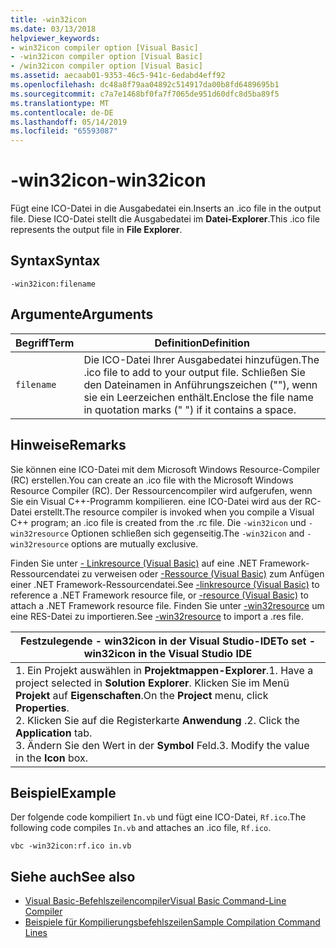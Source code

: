 ```yaml
---
title: -win32icon
ms.date: 03/13/2018
helpviewer_keywords:
- win32icon compiler option [Visual Basic]
- -win32icon compiler option [Visual Basic]
- /win32icon compiler option [Visual Basic]
ms.assetid: aecaab01-9353-46c5-941c-6edabd4eff92
ms.openlocfilehash: dc48a8f79aa04892c514917da00b8fd6489695b1
ms.sourcegitcommit: c7a7e1468bf0fa7f7065de951d60dfc8d5ba89f5
ms.translationtype: MT
ms.contentlocale: de-DE
ms.lasthandoff: 05/14/2019
ms.locfileid: "65593087"
---
```

# <a name="-win32icon"></a><span data-ttu-id="0a526-102">-win32icon</span><span class="sxs-lookup"><span data-stu-id="0a526-102">-win32icon</span></span>
<span data-ttu-id="0a526-103">Fügt eine ICO-Datei in die Ausgabedatei ein.</span><span class="sxs-lookup"><span data-stu-id="0a526-103">Inserts an .ico file in the output file.</span></span> <span data-ttu-id="0a526-104">Diese ICO-Datei stellt die Ausgabedatei im **Datei-Explorer**.</span><span class="sxs-lookup"><span data-stu-id="0a526-104">This .ico file represents the output file in **File Explorer**.</span></span>  
  
## <a name="syntax"></a><span data-ttu-id="0a526-105">Syntax</span><span class="sxs-lookup"><span data-stu-id="0a526-105">Syntax</span></span>  
  
```  
-win32icon:filename  
```  
  
## <a name="arguments"></a><span data-ttu-id="0a526-106">Argumente</span><span class="sxs-lookup"><span data-stu-id="0a526-106">Arguments</span></span>  
  
|<span data-ttu-id="0a526-107">Begriff</span><span class="sxs-lookup"><span data-stu-id="0a526-107">Term</span></span>|<span data-ttu-id="0a526-108">Definition</span><span class="sxs-lookup"><span data-stu-id="0a526-108">Definition</span></span>|  
|---|---|  
|`filename`|<span data-ttu-id="0a526-109">Die ICO-Datei Ihrer Ausgabedatei hinzufügen.</span><span class="sxs-lookup"><span data-stu-id="0a526-109">The .ico file to add to your output file.</span></span> <span data-ttu-id="0a526-110">Schließen Sie den Dateinamen in Anführungszeichen (""), wenn sie ein Leerzeichen enthält.</span><span class="sxs-lookup"><span data-stu-id="0a526-110">Enclose the file name in quotation marks (" ") if it contains a space.</span></span>|  
  
## <a name="remarks"></a><span data-ttu-id="0a526-111">Hinweise</span><span class="sxs-lookup"><span data-stu-id="0a526-111">Remarks</span></span>  
 <span data-ttu-id="0a526-112">Sie können eine ICO-Datei mit dem Microsoft Windows Resource-Compiler (RC) erstellen.</span><span class="sxs-lookup"><span data-stu-id="0a526-112">You can create an .ico file with the Microsoft Windows Resource Compiler (RC).</span></span> <span data-ttu-id="0a526-113">Der Ressourcencompiler wird aufgerufen, wenn Sie ein Visual C++-Programm kompilieren. eine ICO-Datei wird aus der RC-Datei erstellt.</span><span class="sxs-lookup"><span data-stu-id="0a526-113">The resource compiler is invoked when you compile a Visual C++ program; an .ico file is created from the .rc file.</span></span> <span data-ttu-id="0a526-114">Die `-win32icon` und `-win32resource` Optionen schließen sich gegenseitig.</span><span class="sxs-lookup"><span data-stu-id="0a526-114">The `-win32icon` and `-win32resource` options are mutually exclusive.</span></span>  
  
 <span data-ttu-id="0a526-115">Finden Sie unter [- Linkresource (Visual Basic)](../../../visual-basic/reference/command-line-compiler/linkresource.md) auf eine .NET Framework-Ressourcendatei zu verweisen oder [-Ressource (Visual Basic)](../../../visual-basic/reference/command-line-compiler/resource.md) zum Anfügen einer .NET Framework-Ressourcendatei.</span><span class="sxs-lookup"><span data-stu-id="0a526-115">See [-linkresource (Visual Basic)](../../../visual-basic/reference/command-line-compiler/linkresource.md) to reference a .NET Framework resource file, or [-resource (Visual Basic)](../../../visual-basic/reference/command-line-compiler/resource.md) to attach a .NET Framework resource file.</span></span> <span data-ttu-id="0a526-116">Finden Sie unter [-win32resource](../../../visual-basic/reference/command-line-compiler/win32resource.md) um eine RES-Datei zu importieren.</span><span class="sxs-lookup"><span data-stu-id="0a526-116">See [-win32resource](../../../visual-basic/reference/command-line-compiler/win32resource.md) to import a .res file.</span></span>  
  
|<span data-ttu-id="0a526-117">Festzulegende - win32icon in der Visual Studio-IDE</span><span class="sxs-lookup"><span data-stu-id="0a526-117">To set -win32icon in the Visual Studio IDE</span></span>|  
|---|  
|<span data-ttu-id="0a526-118">1.  Ein Projekt auswählen in **Projektmappen-Explorer**.</span><span class="sxs-lookup"><span data-stu-id="0a526-118">1.  Have a project selected in **Solution Explorer**.</span></span> <span data-ttu-id="0a526-119">Klicken Sie im Menü **Projekt** auf **Eigenschaften**.</span><span class="sxs-lookup"><span data-stu-id="0a526-119">On the **Project** menu, click **Properties**.</span></span> <br /><span data-ttu-id="0a526-120">2.  Klicken Sie auf die Registerkarte **Anwendung** .</span><span class="sxs-lookup"><span data-stu-id="0a526-120">2.  Click the **Application** tab.</span></span><br /><span data-ttu-id="0a526-121">3.  Ändern Sie den Wert in der **Symbol** Feld.</span><span class="sxs-lookup"><span data-stu-id="0a526-121">3.  Modify the value in the **Icon** box.</span></span>|  
  
## <a name="example"></a><span data-ttu-id="0a526-122">Beispiel</span><span class="sxs-lookup"><span data-stu-id="0a526-122">Example</span></span>  
 <span data-ttu-id="0a526-123">Der folgende code kompiliert `In.vb` und fügt eine ICO-Datei, `Rf.ico`.</span><span class="sxs-lookup"><span data-stu-id="0a526-123">The following code compiles `In.vb` and attaches an .ico file, `Rf.ico`.</span></span>  
  
```console
vbc -win32icon:rf.ico in.vb  
```  
  
## <a name="see-also"></a><span data-ttu-id="0a526-124">Siehe auch</span><span class="sxs-lookup"><span data-stu-id="0a526-124">See also</span></span>

- [<span data-ttu-id="0a526-125">Visual Basic-Befehlszeilencompiler</span><span class="sxs-lookup"><span data-stu-id="0a526-125">Visual Basic Command-Line Compiler</span></span>](../../../visual-basic/reference/command-line-compiler/index.md)
- [<span data-ttu-id="0a526-126">Beispiele für Kompilierungsbefehlszeilen</span><span class="sxs-lookup"><span data-stu-id="0a526-126">Sample Compilation Command Lines</span></span>](../../../visual-basic/reference/command-line-compiler/sample-compilation-command-lines.md)
